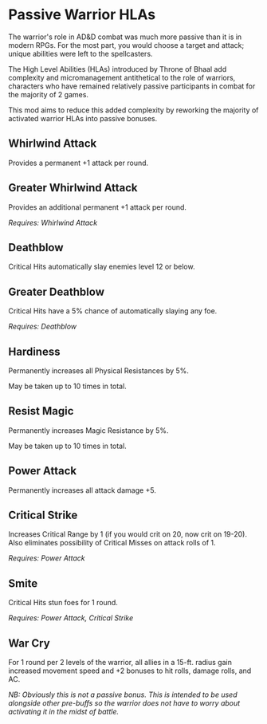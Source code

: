 # Passive Warrior HLAs

The warrior's role in AD&D combat was much more passive than it is in modern RPGs.  For the most part, you would choose a target and attack; unique abilities were left to the spellcasters.

The High Level Abilities (HLAs) introduced by Throne of Bhaal add complexity and micromanagement antithetical to the role of warriors, characters who have remained relatively passive participants in combat for the majority of 2 games.

This mod aims to reduce this added complexity by reworking the majority of activated warrior HLAs into passive bonuses.

## Whirlwind Attack

Provides a permanent +1 attack per round.

## Greater Whirlwind Attack

Provides an additional permanent +1 attack per round.

*Requires: Whirlwind Attack*

## Deathblow

Critical Hits automatically slay enemies level 12 or below.

## Greater Deathblow

Critical Hits have a 5% chance of automatically slaying any foe.

*Requires: Deathblow*

## Hardiness

Permanently increases all Physical Resistances by 5%.

May be taken up to 10 times in total.

## Resist Magic

Permanently increases Magic Resistance by 5%.

May be taken up to 10 times in total.

## Power Attack

Permanently increases all attack damage +5.

## Critical Strike

Increases Critical Range by 1 (if you would crit on 20, now crit on 19-20).  Also eliminates possibility of Critical Misses on attack rolls of 1.

*Requires: Power Attack*

## Smite

Critical Hits stun foes for 1 round.

*Requires: Power Attack, Critical Strike*

## War Cry

For 1 round per 2 levels of the warrior, all allies in a 15-ft. radius gain increased movement speed and +2 bonuses to hit rolls, damage rolls, and AC.

*NB: Obviously this is not a passive bonus.  This is intended to be used alongside other pre-buffs so the warrior does not have to worry about activating it in the midst of battle.*